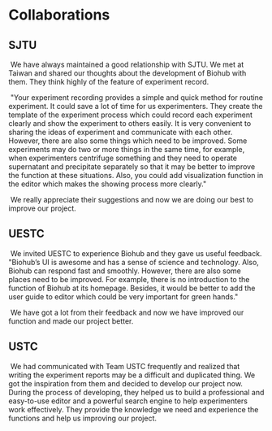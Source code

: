 # Collaborations

## SJTU

​	We have always maintained a good relationship with SJTU. We met at Taiwan and shared our thoughts about the development of Biohub with them. They think highly of the feature of experiment record. 

​	"Your experiment recording provides a simple and quick method for routine experiment. It could save a lot of time for us experimenters. They create the template of the experiment process which could record each experiment clearly and show the experiment to others easily. It is very convenient to sharing the ideas of experiment and communicate with each other. However, there are also some things which need to be improved. Some experiments may do two or more things in the same time, for example, when experimenters centrifuge something and they need to operate supernatant and precipitate separately so that it may be better to improve the function at these situations. Also, you could add visualization function in the editor which makes the showing process more clearly." 

​	We really appreciate their suggestions and now we are doing our best to improve our project.

## UESTC

​	We invited UESTC to experience Biohub and they gave us useful feedback. "Biohub’s UI is awesome and has a sense of science and technology. Also, Biohub can respond fast and smoothly. However, there are also some places need to be improved. For example, there is no introduction to the function of Biohub at its homepage. Besides, it would be better to add the user guide to editor which could be very important for green hands."

​	 We have got a lot from their feedback and now we have improved our function and made our project better. 

## USTC

​	We had communicated with Team USTC frequently and realized that writing the experiment reports may be a difficult and duplicated thing. We got the inspiration from them and decided to develop our project now. During the process of developing, they helped us to build a professional and easy-to-use editor and a powerful search engine to help experimenters work effectively. They provide the knowledge we need and experience the functions and help us improving our project.